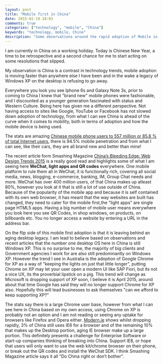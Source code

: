 ```yaml
---
layout: post
title: "Mobile first in China"
date: 2015-02-19 18:03
comments: true
categories: ["technology", "mobile", "China"]
keywords: "technology, mobile, China"
description: "Some observations around the rapid adoption of Mobile in China and desktop XP legacy that wont die"
---
```


I am currently in China on a working holiday. Today is Chinese New Year, a time to be retrospective and a second chance for me to start acting on some resolutions that slipped.

My observation is China is a contrast in technology trends, mobile adoption is moving faster than anywhere else I have been and in the wake a legacy of Windows XP on the desktop is refusing to go away. 

Everywhere you look you see Iphone 6s and Galaxy Note 3s, prior to coming to China I knew that "brand new" mobile phones were fashionable, and I discounted as a younger generation fascinated with status and Western Culture. Being here has given me a different perspective. Not having access to sites like Google, YouTube or Facebook has not slowed down adoption of technology, from what I can see China is ahead of the curve when it comes to mobility, both in terms of adoption and how the mobile device is being used.

The stats are amazing [Chinese mobile phone users to 557 million or 85.8 % of total Internet users](http://www.hihuadu.com/2015/02/03/chinese-mobile-phone-users-to-557-million-or-858-of-total-internet-users-11116.html), there is 94.5% mobile penetration and from what I can see, like their cars, they are all brand new and better than mine!

The recent article form Smashing Magazine [China’s Bleeding Edge: Web Design Trends 2015](http://www.smashingmagazine.com/2015/02/13/china-web-design-trends-2015/) is a really good read and highlights some of what I am seeing here <b>WeChat, light apps and QR codes</b> everywhere. One mobile platform to rule them all in WeChat, it is functionally rich, covering all social media, news, blogging, e-commerce, banking, IM, Group Chat needs and more. WeChat has over 400 million users, of that China makes up atleast 80%, however you look at it that is still a lot of use outside of China. Because of the popularity of the mobile app and because it is self contained with its own web browser, it has meant that the way websites are built has changed, they need to cater for the mobile first,the "light apps" are single page HTML5 apps. Having a big number of mobile user means everywhere you look here you see QR Codes, in shop windows, on products, on billboards etc. You no longer access a website by entering a URL in the address bar. 

On the flip side of this mobile first adoption is that it is leaving behind an aging desktop legacy. I am lead to believe based on observations and recent articles that the number one desktop OS here in China is still Windows XP. This is no surprise to me, the majority of big clients and Government agencies I work for are also still predominantly on Windows XP. However the trend I see in Australia is the adoption of Google Chrome for XP as a way of "keeping the lights on just that little longer", putting Chrome on XP may let your user open a modern UI like SAP Fiori, but its not a nice UX, its the proverbial lipstick on a pig. This trend will change as Microsoft is dropping support of XP soon, I believe it is April 2015, around about that time Google has said they will no longer support Chrome for XP also. Hopefully this will lead businesses to ask themselves "can we afford to keep supporting XP?" </rant>

The stats say there is a large Chrome user base, however from what I can see here in China based on my own access, using Chrome on XP is probably not an option and I am not reading or seeing any uptake for browsers like Firefox and Opera either. [Modern.ie](https://www.modern.ie/en-us/ie6countdown) shows whilst dropping rapidly, 3% of China still uses IE6 for a browser and of the remaining 10% that makes up the Desktop portion, aging IE browser make up a large portion. This definitely presents a challenge for Enterprise Software or start-up companies thinking of breaking into China. Support IE8, or hope that users will only want to use the web kit/chrome browser on their phone, or break out the QR codes and install the WeChat SDK. I think Smashing Magazine article says it all "Do China right or don’t bother".
